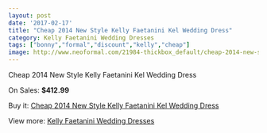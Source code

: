 ```yaml
---
layout: post
date: '2017-02-17'
title: "Cheap 2014 New Style Kelly Faetanini Kel Wedding Dress"
category: Kelly Faetanini Wedding Dresses
tags: ["bonny","formal","discount","kelly","cheap"]
image: http://www.neoformal.com/21984-thickbox_default/cheap-2014-new-style-kelly-faetanini-kel-wedding-dress.jpg
---
```

Cheap 2014 New Style Kelly Faetanini Kel Wedding Dress

On Sales: **$412.99**
<a href="https://www.neoformal.com/en/kelly-faetanini-wedding-dresses-2014/7204-cheap-2014-new-style-kelly-faetanini-kel-wedding-dress.html"><amp-img layout="responsive" width="600" height="600" src="//www.neoformal.com/21984-thickbox_default/cheap-2014-new-style-kelly-faetanini-kel-wedding-dress.jpg" alt="Cheap 2014 New Style Kelly Faetanini Kel Wedding Dress 0" /></a>
<a href="https://www.neoformal.com/en/kelly-faetanini-wedding-dresses-2014/7204-cheap-2014-new-style-kelly-faetanini-kel-wedding-dress.html"><amp-img layout="responsive" width="600" height="600" src="//www.neoformal.com/21985-thickbox_default/cheap-2014-new-style-kelly-faetanini-kel-wedding-dress.jpg" alt="Cheap 2014 New Style Kelly Faetanini Kel Wedding Dress 1" /></a>

Buy it: [Cheap 2014 New Style Kelly Faetanini Kel Wedding Dress](https://www.neoformal.com/en/kelly-faetanini-wedding-dresses-2014/7204-cheap-2014-new-style-kelly-faetanini-kel-wedding-dress.html "Cheap 2014 New Style Kelly Faetanini Kel Wedding Dress")

View more: [Kelly Faetanini Wedding Dresses](https://www.neoformal.com/en/113-kelly-faetanini-wedding-dresses-2014 "Kelly Faetanini Wedding Dresses")
